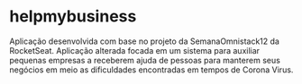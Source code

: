 # helpmybusiness
 Aplicação desenvolvida com base no projeto da SemanaOmnistack12 da RocketSeat. Aplicação alterada focada em um sistema para auxiliar pequenas empresas a receberem ajuda de pessoas para manterem seus negócios em meio as dificuldades encontradas em tempos de Corona Virus.
